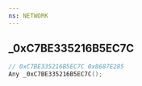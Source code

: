 ```yaml
---
ns: NETWORK
---
```

## _0xC7BE335216B5EC7C

```c
// 0xC7BE335216B5EC7C 0x8687E285
Any _0xC7BE335216B5EC7C();
```

